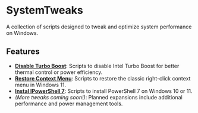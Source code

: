 # SystemTweaks

A collection of scripts designed to tweak and optimize system performance on Windows.

## Features

- **[Disable Turbo Boost](DisableTurboBoost/README.md)**: Scripts to disable Intel Turbo Boost for better thermal control or power efficiency.
- **[Restore Context Menu](RestoreContextMenu/README.md)**: Scripts to restore the classic right-click context menu in Windows 11.
- **[Instal lPowerShell 7](InstallPowerShell7/README.md)**: Scripts to install PowerShell 7 on Windows 10 or 11.
- _(More tweaks coming soon!)_: Planned expansions include additional performance and power management tools.
